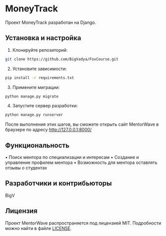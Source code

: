 # MoneyTrack

Проект MoneyTrack разработан на Django.

## Установка и настройка

1. Клонируйте репозиторий:

```bash
git clone https://github.com/BigVadya/FoxCourse.git
```

2. Установите зависимости:

```bash
pip install -r requirements.txt
```

3. Примените миграции:

```bash
python manage.py migrate
```

4. Запустите сервер разработки:

```bash
python manage.py runserver
```

После выполнения этих шагов, вы сможете открыть сайт MentorWave в браузере по адресу http://127.0.0.1:8000/

## Функциональность

• Поиск ментора по специализации и интересам
• Создание и управление профилем ментора
• Возможность для ментора оставлять отзывы о студентах

## Разработчики и контрибьюторы

BigV

## Лицензия

Проект MentorWave распространяется под лицензией MIT. Подробности можно найти в файле [LICENSE](LICENSE).
